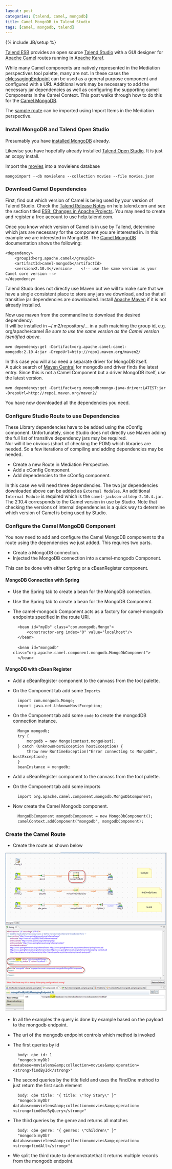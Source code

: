 ```yaml
---
layout: post
categories: [talend, camel, mongodb]
title: Camel MongoDB in Talend Studio
tags: [camel, mongodb, talend]
---
```

{% include JB/setup %}

[Talend ESB] provides an open source [Talend Studio] with a GUI designer for [Apache Camel] routes running in [Apache Karaf].

While many Camel components are natively represented in the Mediation perspectives tool palette, many are not.
In these cases the [cMessagingEndpoint] can be used as a general purpose component and configured with a URI.
Additional work may be necessary to add the necessary jar dependencies as well as configuring the supporting camel Components in the Camel Context.
This post walks through how to do this for the [Camel MongoDB].

The [sample route] can be imported using Import Items in the Mediation perspective.

### Install MongoDB and Talend Open Studio

Presumably you have [installed MongoDB] already.

Likewise you have hopefully already installed [Talend Open Studio].  It is just an xcopy install.

Import the [movies] into a movielens database

    mongoimport --db movielens --collection movies --file movies.json

### Download Camel Dependencies
First, find out which version of Camel is being used by your version of Talend Studio.
Check the [Talend Release Notes] on help.talend.com and see the section titled [ESB: Changes in Apache Projects].
You may need to create and register a free account to use help.talend.com.

Once you know which version of Camel is in use by Tallend, determine which jars are necessary for the component you are interested in.
In this example we are interested in MongoDB.
The [Camel MongoDB] documentation shows the following: 

    <dependency>
        <groupId>org.apache.camel</groupId>
        <artifactId>camel-mongodb</artifactId>
        <version>2.10.4</version>    <!-- use the same version as your Camel core version -->
    </dependency>

    
Talend Studo does not directly use Maven but we will to make sure that we have a single consistent place to store any jars we download, and so that all transitive jar dependencies are downloaded.
Install [Apache Maven] if it is not already installed.

Now use maven from the commandline to download the desired dependency.  
It will be installed in ~/.m2/repository/... in a path matching the group id, e.g. org/apache/camel
_Be sure to use the same version as the Camel version identified above_.

    mvn dependency:get -Dartifact=org.apache.camel:camel-mongodb:2.10.4:jar -DrepoUrl=http://repo1.maven.org/maven2/

In this case you will also need a separate driver for MongoDB itself.  
A quick search of [Maven Central] for mongodb and driver finds the latest entry.
Since this is not a Camel Component but a driver MongoDB itself, use the latest version.

    mvn dependency:get -Dartifact=org.mongodb:mongo-java-driver:LATEST:jar -DrepoUrl=http://repo1.maven.org/maven2/

You have now downloaded all the dependencies you need.

### Configure Studio Route to use Dependencies

These Library dependencies have to be added using the cConfig component.
Unfortunately, since Studio does not directly use Maven adding the full list of transitive dependency jars may be required.  
Nor will it be obvious (short of checking the POM) which libraries are needed.
So a few iterations of compiling and adding dependencies may be needed.

* Create a new Route in Mediation Perspective.
* Add a cConfig Component.
* Add dependencies to the cConfig component.

In this case we will need three dependencies.
The two jar dependencies downloaded above can be added as `External Modules`.
An additional `Internal Module` is required which is the `camel-jackson-alldep-2.10.4.jar`.
The 2.10.4 corresponds to the Camel version in use by Studio.
Note that checking the versions of internal dependencies is a quick way to determine which version of Camel is being used by Studio.
 
### Configure the Camel MongoDB Component
 
You now need to add and configure the Camel MongoDB component to the route using the dependencies we just added.
This requires two parts.  
* Create a MongoDB connection.
* Injected the MongoDB connection into a camel-mongodb Component.
 
This can be done with either  Spring  or a cBeanRegister component.

#### MongoDB Connection with Spring
* Use the Spring tab to create a bean for the MongoDB connection.
* Use the Spring tab to create a bean for the MongoDB Component.
* The camel-mongodb Component acts as a factory for camel-mongodb endpoints specified in the route URI.

        <bean id="myDb" class="com.mongodb.Mongo">
            <constructor-arg index="0" value="localhost"/>
        </bean>
        
        <bean id="mongodb" class="org.apache.camel.component.mongodb.MongoDbComponent">
        </bean>

#### MongoDB with cBean Register

* Add a cBeanRegister component to the canvass from the tool palette.
* On the Component tab add some `Imports`

        import com.mongodb.Mongo;
        import java.net.UnknownHostException;

* On the Component tab add some `code` to create the mongodDB connection instance.

        Mongo mongodb;
        try {
            mongodb = new Mongo(context.mongoHost);
        } catch (UnknownHostException hostException) {
            throw new RuntimeException("Error connecting to MongoDB", hostException);
        }
        beanInstance = mongodb;

* Add a cBeanRegister component to the canvass from the tool palette.
* On the Component tab add some imports

        import org.apache.camel.component.mongodb.MongoDbComponent;

* Now create the Camel Mongodb component.

        MongoDbComponent mongodbComponent = new MongoDbComponent();
        camelContext.addComponent("mongodb", mongodbComponent);

### Create the Camel Route
* Create the route as shown below

![mongodb route](/talend/camel/mongodb/mongodb-spring.png)

* In all the examples the query is done by example based on the payload to the mongodb endpoint.
* The uri of the mongodb endpoint controls which method is invoked
* The first queries by id  

        body: qbe id: 1
        "mongodb:myDb?database=movielens&amp;collection=movies&amp;operation=<strong>findById</strong>"

* The second queries by the title field and uses the FindOne method to just return the first such element

        body: qbe title: "{ title: \"Toy Story\" }"
        "mongodb:myDb?database=movielens&amp;collection=movies&amp;operation=<strong>findOneByQuery</strong>"
        
* The third queries by the genre and returns all matches

        body: qbe genre: "{ genres: \"Children\" }"
        "mongodb:myDb?database=movielens&amp;collection=movies&amp;operation=<strong>findAll</strong>"
        
* We split the third route to demonstratethat it returns multiple records from the mongodb endpoint.  

[Talend ESB]: http://www.talend.com/products/esb
[Talend Studio]: http://www.talend.com/download/esb
[Apache Camel]: http://camel.apache.org/
[Apache Karaf]: http://karaf.apache.org/
[cMessagingEndpoint]: https://help.talend.com/display/TalendESBMediationComponentsReferenceGuide53EN/cMessagingEndpoint
[Camel MongoDB]: http://camel.apache.org/mongodb.html
[sample route]: /talend/camel/mongodb/mongodbroutes.zip
[installed MongoDB]: http://docs.mongodb.org/manual/installation/
[Talend Open Studio]: http://www.talend.com/download/esb
[movies]: /talend/camel/mongodb/movies.json
[Talend Release Notes]: https://help.talend.com/display/TalendEnterpriseESBReleaseNotes53EN
[ESB: Changes in Apache Projects]: https://help.talend.com/display/TalendEnterpriseESBReleaseNotes53EN/ESB%3A+Changes+in+Apache+Projects
[Camel MongoDB]: http://camel.apache.org/mongodb.html
[Apache Maven]: http://maven.apache.org
[Maven Central]: http://mvnrepository.com/